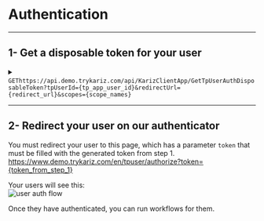 ﻿# Authentication

---
## 1- Get a disposable token for your user
<details>
 <summary><code>GET</code><code>https://api.demo.trykariz.com/api/KarizClientApp/GetTpUserAuthDisposableToken?tpUserId={tp_app_user_id}&redirectUrl={redirect_url}&scopes={scope_names}</code></summary>

##### Parameters

> | name         | required | type   | data type | description                                                                                        |
> |--------------|----------|--------|-----------|----------------------------------------------------------------------------------------------------|
> | scopes       | required | query  | string[]  | Available options: `shopify`, `woocommerce`                                                        |
> | tpUserId     | required | query  | string    | The user id that you want to execute workflow for                                                  |
> | redirectUrl  | optional | query  | string    | The URL which user will be redirected to after finishes the authentication flow it can be your app |

**Note: `tpUserId` will be used to refer to your user and run workflows, so use a unique id for each user.**

##### Responses

> | http code | content-type              | response                                 |
> |-----------|---------------------------|------------------------------------------|
> | `200`     | `application/json`        | See the sample response                  |
> | `400`     | `application/json`        | `{"code":"400","message":"Bad Request"}` |
> | `405`     | `text/html;charset=utf-8` | None                                     |

Sample Response:
```json
{
  "token": "token",
  "expirationUtcUnixTimeSeconds": 1727873939
}
```
##### Example cURL

> ```javascript
> curl -X 'GET' \
> 'https://api.demo.trykariz.com/api/KarizClientApp/GetTpUserAuthDisposableToken?tpUserId=1&redirectUrl=https%3A%2F%2Fmyapp.com&scopes=shopify&scopes=woocommerce' \
> -H 'accept: text/plain' \
> -H 'Authorization: Bearer {access_token}'
> ```

</details>


---

## 2- Redirect your user on our authenticator

You must redirect your user to this page, which has a parameter `token` 
that must be filled with the generated token from step 1.
https://www.demo.trykariz.com/en/tpuser/authorize?token={token_from_step_1}

Your users will see this:\
![user auth flow](/assets/tp_user_auth_flow_1.png)

Once they have authenticated, you can run workflows for them.